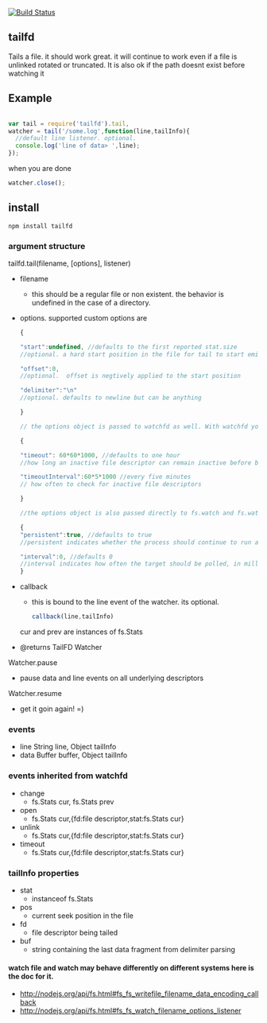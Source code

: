 [![Build Status](https://secure.travis-ci.org/soldair/node-tailfd.png)](http://travis-ci.org/soldair/node-tailfd)

## tailfd

Tails a file. it should work great. it will continue to work even if a file is unlinked rotated or truncated. It is also ok if the path doesnt exist before watching it

## Example

```js

var tail = require('tailfd').tail,
watcher = tail('/some.log',function(line,tailInfo){
  //default line listener. optional.
  console.log('line of data> ',line);
});

```

when you are done

```js
watcher.close();
```

## install

	npm install tailfd

### argument structure

tailfd.tail(filename, [options], listener)

- filename
  - this should be a regular file or non existent. the behavior is undefined in the case of a directory.

- options. supported custom options are

	```js
	{

	"start":undefined, //defaults to the first reported stat.size
	//optional. a hard start position in the file for tail to start emitting data events.

	"offset":0,
	//optional.  offset is negtively applied to the start position

	"delimiter":"\n"
	//optional. defaults to newline but can be anything

	}

	// the options object is passed to watchfd as well. With watchfd you may configure

	{

	"timeout": 60*60*1000, //defaults to one hour
	//how long an inactive file descriptor can remain inactive before being cleared

	"timeoutInterval":60*5*1000 //every five minutes
	// how often to check for inactive file descriptors

	}

	//the options object is also passed directly to fs.watch and fs.watchFile so you may configure

	{
	"persistent":true, //defaults to true
	//persistent indicates whether the process should continue to run as long as files are being watched

	"interval":0, //defaults 0
	//interval indicates how often the target should be polled, in milliseconds. (On Linux systems with inotify, interval is ignored.) 
	}
	```

- callback
  - this is bound to the line event of the watcher. its optional.

	```js
	callback(line,tailInfo)
	```

  cur and prev are instances of fs.Stats

- @returns
  TailFD Watcher

Watcher.pause
- pause data and line events on all underlying descriptors

Watcher.resume
- get it goin again! =)


### events

- line
	String line, Object tailInfo
- data
	Buffer buffer, Object tailInfo

### events inherited from watchfd

- change
	- fs.Stats cur, fs.Stats prev
- open
	- fs.Stats cur,{fd:file descriptor,stat:fs.Stats cur}
- unlink
	- fs.Stats cur,{fd:file descriptor,stat:fs.Stats cur}
- timeout
	- fs.Stats cur,{fd:file descriptor,stat:fs.Stats cur}

### tailInfo properties

- stat
	- instanceof fs.Stats
- pos
	- current seek position in the file
- fd
	- file descriptor being tailed
- buf
	- string containing the last data fragment from delimiter parsing


#### watch file and watch may behave differently on different systems here is the doc for it.

- http://nodejs.org/api/fs.html#fs_fs_writefile_filename_data_encoding_callback
- http://nodejs.org/api/fs.html#fs_fs_watch_filename_options_listener
